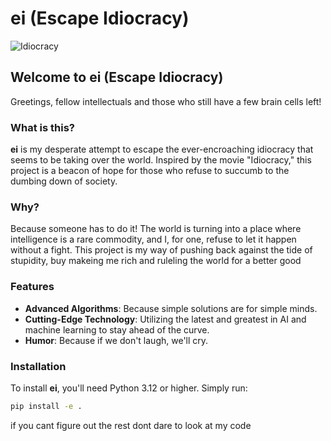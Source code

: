 # ei (Escape Idiocracy)

![Idiocracy](https://m.media-amazon.com/images/M/MV5BMWQ4MzI2ZDQtYjk3MS00ODdjLTkwN2QtOTBjYzIwM2RmNzgyXkEyXkFqcGdeQXVyMTQxNzMzNDI@._V1_FMjpg_UX1000_.jpg)

## Welcome to ei (Escape Idiocracy)

Greetings, fellow intellectuals and those who still have a few brain cells left!

### What is this?

**ei** is my desperate attempt to escape the ever-encroaching idiocracy that seems to be taking over the world. Inspired by the movie "Idiocracy," this project is a beacon of hope for those who refuse to succumb to the dumbing down of society.

### Why?

Because someone has to do it! The world is turning into a place where intelligence is a rare commodity, and I, for one, refuse to let it happen without a fight. This project is my way of pushing back against the tide of stupidity, buy makeing me rich and ruleling the world for a better good

### Features

- **Advanced Algorithms**: Because simple solutions are for simple minds.
- **Cutting-Edge Technology**: Utilizing the latest and greatest in AI and machine learning to stay ahead of the curve.
- **Humor**: Because if we don't laugh, we'll cry.

### Installation

To install **ei**, you'll need Python 3.12 or higher. Simply run:

```sh
pip install -e .
```

if you cant figure out the rest dont dare to look at my code 
